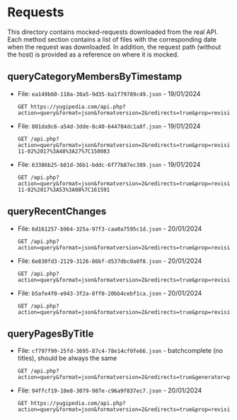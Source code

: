 # Requests

This directory contains mocked-requests downloaded from the real API.
Each method section contains a list of files with the corresponding date when the request was downloaded.
In addition, the request path (without the host) is provided as a reference on where it is mocked.

## queryCategoryMembersByTimestamp

* File: `ea149b60-110a-38a5-9d35-ba1f79789c49.json` - 19/01/2024
  ```
  GET https://yugipedia.com/api.php?action=query&format=json&formatversion=2&redirects=true&prop=revisions&rvprop=content|timestamp&generator=categorymembers&gcmsort=timestamp&gcmtitle=Category%3ADuel_Monsters_cards&gcmlimit=10&gcmdir=newer
  ```
* File: `801da9c6-a54d-3dde-8c40-644784dc1a8f.json` - 19/01/2024
  ```
  GET /api.php?action=query&format=json&formatversion=2&redirects=true&prop=revisions&rvprop=content|timestamp&generator=categorymembers&gcmsort=timestamp&gcmtitle=Category%3ADuel_Monsters_cards&gcmlimit=10&gcmdir=newer&gcmcontinue=2017-11-02%2017%3A48%3A27%7C150083
  ```

* File: `63386b25-b81d-36b1-bddc-6f77b87ec389.json` - 19/01/2024
  ```
  GET /api.php?action=query&format=json&formatversion=2&redirects=true&prop=revisions&rvprop=content|timestamp&generator=categorymembers&gcmsort=timestamp&gcmtitle=Category%3ADuel_Monsters_cards&gcmlimit=10&gcmdir=newer&gcmcontinue=2017-11-02%2017%3A53%3A08%7C161591
  ```

## queryRecentChanges

* File: `6d161257-b964-325a-97f3-caa0a7595c1d.json` - 20/01/2024
  ```
  GET /api.php?action=query&format=json&formatversion=2&redirects=true&prop=revisions|categories&rvprop=content|timestamp&generator=recentchanges&grctype=new|edit|categorize&grctoponly=true&cllimit=max&grclimit=10
  ```

* File: `6e830fd3-2129-3126-86bf-d537dbc0a0f8.json` - 20/01/2024
  ```
  GET /api.php?action=query&format=json&formatversion=2&redirects=true&prop=revisions|categories&rvprop=content|timestamp&generator=recentchanges&grctype=new|edit|categorize&grctoponly=true&cllimit=max&grclimit=10&grccontinue=20240120070017|4675744
  ```

* File: `b5afe4f0-e943-3f2a-8ff0-20bb4cebf1ca.json` - 20/01/2024
  ```
  GET /api.php?action=query&format=json&formatversion=2&redirects=true&prop=revisions|categories&rvprop=content|timestamp&generator=recentchanges&grctype=new|edit|categorize&grctoponly=true&cllimit=max&grclimit=10&grccontinue=20240120022338%7C4675720
  ```

## queryPagesByTitle

* File: `cf797f99-25fd-3695-87c4-78e14cf0fe66.json` - batchcomplete (no titles), should be always the same
  ```
  GET /api.php?action=query&format=json&formatversion=2&redirects=true&generator=pages&prop=revisions&rvprop=content|timestamp
  ```

* File: `94ffcf19-10e8-3079-987e-c96a9f837ec7.json` - 20/01/2024
  ```
  GET https://yugipedia.com/api.php?action=query&format=json&formatversion=2&redirects=true&prop=revisions&rvprop=content|timestamp&titles=LOB%7CETCO
  ```
